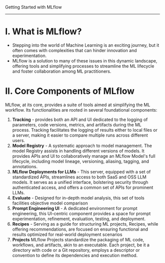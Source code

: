 Getting Started with MLflow
***
# I. What is MLflow?
- Stepping into the world of Machine Learning is an exciting journey, but it often comes with complexities that can hinder innovation and experimentation.
- MLflow is a solution to many of these issues in this dynamic landscape, offering tools and simplifying processes to streamline the ML lifecycle and foster collaboration among ML practitioners.

# II. Core Components of MLflow
MLflow, at its core, provides a suite of tools aimed at simplifying the ML workflow. Its functionalities are rooted in several foundational components:
1. **Tracking** - provides both an API and UI dedicated to the logging of parameters, code versions, metrics, and artifacts during the ML process. Tracking facilitates the logging of results either to local files or a server, making it easier to compare multiple runs across different users.
2. **Model Registry** - A systematic approach to model management. The model Registry assists in handling different versions of models. It provides APIs and UI to collaboratively manage an MLflow Model's full lifecycle, including model lineage, versioning, aliasing, tagging, and annotations.
3. **MLflow Deployments for LLMs** - This server, equipped with a set of standardized APIs, streamlines access to both SaaS and OSS LLM models. It serves as a unified interface, bolstering security through authenticated access, and offers a common set of APIs for prominent LLMs.
4. **Evaluate** - Designed for in-depth model analysis, this set of tools facilities objective model comparison
5. **Prompt Engineering UI** - A dedicated environment for prompt engineering, this UI-centric component provides a space for prompt experimentation, refinement, evaluation, testing, and deployment.
6. **Recipes** - Serving as a guide for structuring ML projects, Recipes, while offering recommendations, are focused on ensuring functional and results optimized for real-world deployment scenarios
7. **Projects** MLflow Projects standardize the packaging of ML code, workflows, and artifacts, akin to an executable. Each project, be it a directory with code or a Git repository, employs a descriptor or convention to define its dependencies and execution method.
